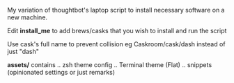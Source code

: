 
My variation of thoughtbot's laptop script to install necessary software on a new machine.

Edit **install_me** to add brews/casks that you wish to install and run the script

Use cask's full name to prevent collision eg
Caskroom/cask/dash instead of just "dash"

**assets/** contains
.. zsh theme config
.. Terminal theme (Flat)
.. snippets (opinionated settings or just remarks)
